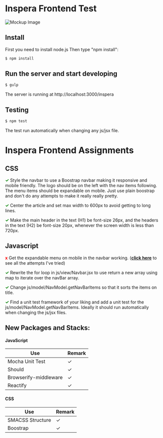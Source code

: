# Inspera Frontend Test
![Mockup Image](https://image.ibb.co/cAbh9e/inspera_image.jpg)

## Install
First you need to install node.js
Then type "npm install":
```bash
$ npm install
```


## Run the server and start developing
```bash
$ gulp
```
The server is running at http://localhost:3000/inspera

## Testing
```bash
$ npm test
```
The test run automatically when changing any js/jsx file.

# Inspera Frontend Assignments

## CSS
<span style="color:green">**✓**</span> Style the navbar to use a Boostrap navbar making it responsive and mobile friendly. The logo should be on the left with the nav items following. The menu items should be expandable on mobile. Just use plain boostrap and don't do any attempts to make it really really pretty.

<span style="color:green">**✓**</span> Center the article and set max width to 600px to avoid getting to long lines.

<span style="color:green">**✓**</span> Make the main header in the text (H1) be font-size 26px, and the headers in the text (H2) be font-size 20px, whenever the screen width is less than 720px.

## Javascript
<span style="color:red">**x**</span> Get the expandable menu on mobile in the navbar working. (**[click here](https://github.com/diogobernardelli/inspera/blob/develop/CHANGELOG.md)** to see all the attempts I've tried)

<span style="color:green">**✓**</span> Rewrite the for loop in js/view/Navbar.jsx to use return a new array using map to iterate over the navBar array.

<span style="color:green">**✓**</span> Change js/model/NavModel.getNavBarItems so that it sorts the items on title.

<span style="color:green">**✓**</span> Find a unit test framework of your liking and add a unit test for the js/model/NavModel.getNavBarItems. Ideally it should run automatically when changing the js/jsx files.

## New Packages and Stacks:

#### JavaScript
| Use | Remark |
| --- | --- |
| Mocha Unit Test | ✓ |
| Should | ✓ |
| Browserify-middleware | ✓ |
| Reactify | ✓ |

#### CSS
| Use | Remark |
| --- | --- |
| SMACSS Structure | ✓ |
| Boostrap | ✓ |